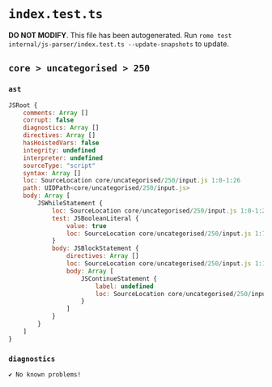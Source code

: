 # `index.test.ts`

**DO NOT MODIFY**. This file has been autogenerated. Run `rome test internal/js-parser/index.test.ts --update-snapshots` to update.

## `core > uncategorised > 250`

### `ast`

```javascript
JSRoot {
	comments: Array []
	corrupt: false
	diagnostics: Array []
	directives: Array []
	hasHoistedVars: false
	integrity: undefined
	interpreter: undefined
	sourceType: "script"
	syntax: Array []
	loc: SourceLocation core/uncategorised/250/input.js 1:0-1:26
	path: UIDPath<core/uncategorised/250/input.js>
	body: Array [
		JSWhileStatement {
			loc: SourceLocation core/uncategorised/250/input.js 1:0-1:26
			test: JSBooleanLiteral {
				value: true
				loc: SourceLocation core/uncategorised/250/input.js 1:7-1:11
			}
			body: JSBlockStatement {
				directives: Array []
				loc: SourceLocation core/uncategorised/250/input.js 1:13-1:26
				body: Array [
					JSContinueStatement {
						label: undefined
						loc: SourceLocation core/uncategorised/250/input.js 1:15-1:24
					}
				]
			}
		}
	]
}
```

### `diagnostics`

```
✔ No known problems!

```
